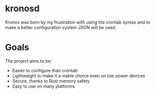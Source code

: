 # kronosd
Kronos was born by my frustration with using the crontab syntax and to make a better configuration system JSON will be used.

# Goals

The project aims to be:
 - Easier to configure than crontab
 - Lightweight to make it a viable choice even on low power devices
 - Secure, thanks to Rust memory safety
 - Easy to use on many platforms

